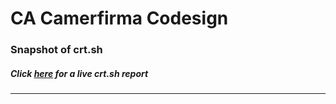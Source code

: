 # CA Camerfirma Codesign
### Snapshot of crt.sh
##### Click [here](https://crt.sh/?q=DF8307254EE1E3D1379007E2A230D671D952DEFF2409AF202ADCDF8DC4A48B08) for a live crt.sh report

---
